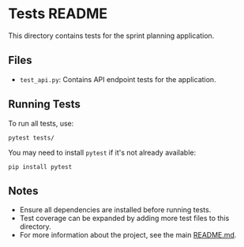 # Tests README

This directory contains tests for the sprint planning application.

## Files

- `test_api.py`: Contains API endpoint tests for the application.

## Running Tests

To run all tests, use:
```
pytest tests/
```

You may need to install `pytest` if it's not already available:
```
pip install pytest
```

## Notes
- Ensure all dependencies are installed before running tests.
- Test coverage can be expanded by adding more test files to this directory.
- For more information about the project, see the main [README.md](../README.md).
